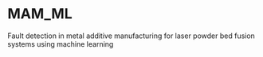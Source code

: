 # MAM_ML
Fault detection in metal additive manufacturing for laser powder bed fusion systems using machine learning
